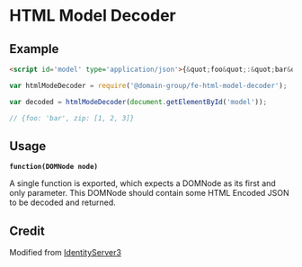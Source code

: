 # HTML Model Decoder

## Example

```html
<script id='model' type='application/json'>{&quot;foo&quot;:&quot;bar&quot;,&quot;zip&quot;:[1,2,3]}</script>
```

```javascript
var htmlModeDecoder = require('@domain-group/fe-html-model-decoder');

var decoded = htmlModeDecoder(document.getElementById('model'));

// {foo: 'bar', zip: [1, 2, 3]}
```

## Usage

**`function(DOMNode node)`**

A single function is exported, which expects a DOMNode as its first and only
parameter. This DOMNode should contain some HTML Encoded JSON to be decoded and
returned.

## Credit

Modified from [IdentityServer3](https://github.com/IdentityServer/IdentityServer3/blob/a6e2b6bdfd1516af6cd9fdc9f46a08bb23bb553e/source/Core/Services/DefaultViewService/HttpAssets/app/app.js#L12-L23)
